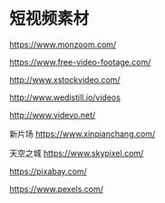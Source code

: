 # 短视频素材



https://www.monzoom.com/

https://www.free-video-footage.com/

http://www.xstockvideo.com/

http://www.wedistill.io/videos

http://www.videvo.net/

新片场 https://www.xinpianchang.com/

天空之城 https://www.skypixel.com/

https://pixabay.com/

https://www.pexels.com/





